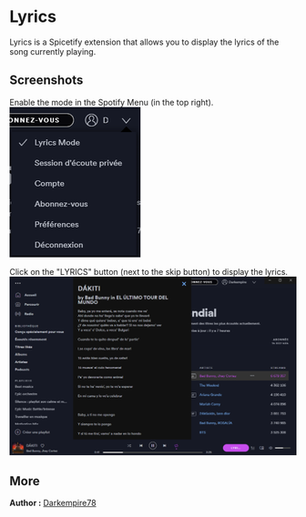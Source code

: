 # Lyrics

Lyrics is a Spicetify extension that allows you to display the lyrics of the song currently playing.

## Screenshots

Enable the mode in the Spotify Menu (in the top right).
![](Capture2.png)

Click on the "LYRICS" button (next to the skip button) to display the lyrics.
![](Capture1.png)

## More

**Author :** [Darkempire78](https://github.com/Darkempire78)